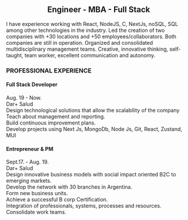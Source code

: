 

<h2 align="center">
Engineer - MBA - Full Stack 
</h2>


<p> I have experience working with React, NodeJS, C, NextJs, noSQL, SQL among other technologies in the industry. Led the creation of two companies with +30 locations and +50 employees/collaborators. Both companies are still in operation. Organized and consolidated multidisciplinary management teams.
Creative, innovative thinking, self-taught, team worker, excellent communication and autonomy.</p>

<h3>PROFESSIONAL EXPERIENCE</h3>
<p>
<h4>Full Stack Developer</h4>	          							Aug. 19 - Now. <br/>
Dar+ Salud<br/>
Design technological solutions that allow the scalability of the company<br/>
Teach about management and reporting.<br/>
Build continuous improvement plans.<br/>
Develop projects using Next Js, MongoDb, Node Js, Git, React, Zustand, MUI<br/>

<h4>Entrepreneur & PM	</h4>								Sept.17. - Aug. 19. <br/>
Dar+ Salud<br/>
Design innovative business models with social impact oriented B2C to emerging markets.<br/>
Develop the network with 30 branches in Argentina.<br/>
Form new business units.<br/>
Achieve a successful B corp Certification.<br/>
Integration of professionals, systems, processes and resources.<br/>
Consolidate work teams.<br/>
</p>
